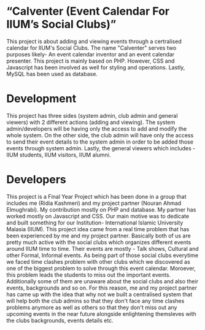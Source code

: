 #  “Calventer (Event Calendar For IIUM’s Social Clubs)”
This project is about adding and viewing events through a certralised calendar for IIUM's Social Clubs. The name "Calventer" serves two purposes likely- An event calendar inventor and an event calendar presenter. This project is mainly based on PHP. However, CSS and Javascript has been involved as well for styling and operations. Lastly, MySQL has been used as database.

#  Development
This project has three sides (system admin, club admin and general viewers) with 2 different actions (adding and viewing). The system admin/developers will be having only the access to add and modify the whole system. On the other side, the club admin will have only the access to send their event details to the system admin in order to be added those events through system admin. Lastly, the general viewers which includes - IIUM students, IIUM visitors, IIUM alumni.

# Developers
This project is a Final Year Project which has been done in a group that includes me (Ridia Kashmeri) and my project partner (Nouran Ahmad Elmughrabi). My contribution mostly on PHP and database. My partner has worked mostly on Javascript and CSS. Our main motive was to dedicate and built something for our Institution- International Islamic University Malasia (IIUM). This project idea came from a real time problem that has been experienced by me and my project partner. Basically both of us are pretty much active with the social clubs which organizes different events around IIUM time to time. Their events are mostly - Talk shows, Cultural and other Formal, Informal events. As being part of those social clubs everytime we faced time clashes problem with other clubs which we discovered as one of the biggest problem to solve through this event calendar. Moroever, this problem leads the students to miss out the important events. Additionally some of them are unaware about the social clubs and also their events, backgrounds and so on. For this reason, me and my project partner has came up with the idea that why not we built a centralised system that will help both the club admins so that they don't face any time clashes problems anymore as well as others so that they don't miss out any upcoming events in the near future alongside enlightening themsleves with the clubs backgrounds, events details etc.
